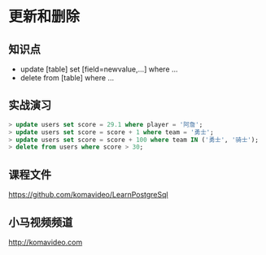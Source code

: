 更新和删除
==========

## 知识点

* update [table] set [field=newvalue,...] where ...
* delete from [table] where ...

## 实战演习

~~~sql
> update users set score = 29.1 where player = '阿詹';
> update users set score = score + 1 where team = '勇士';
> update users set score = score + 100 where team IN ('勇士', '骑士');
> delete from users where score > 30;
~~~

## 课程文件

https://github.com/komavideo/LearnPostgreSql

## 小马视频频道

http://komavideo.com
